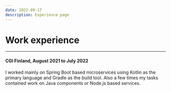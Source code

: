 ```yaml
---
date: 2022-09-17
description: Experience page
---
```


# Work experience

---

#### CGI Finland, August 2021 to July 2022

I worked mainly on Spring Boot based microservices using Kotlin as the primary language and Gradle as the build tool. Also a few times my tasks contained work on Java components or Node.js based services.
